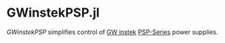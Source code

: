 # GWinstekPSP.jl

*GWinstekPSP* simplifies control of [GW instek](http://www.gwinstek.com) [PSP-Series](http://www.gwinstek.com/en-global/products/DC_Power_Supply/Programmable_Single_Channel_DC_Power_Supplies/PSP-Series) power supplies.
